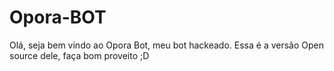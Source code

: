 # Opora-BOT


Olá, seja bem vindo ao Opora Bot, meu bot hackeado.
Essa é a versão Open source dele, faça bom proveito ;D
